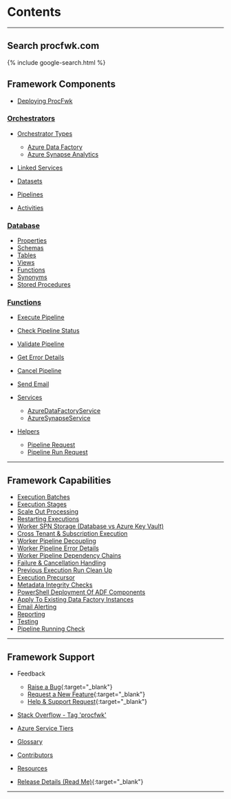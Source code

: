 # Contents

___

## Search procfwk.com
{% include google-search.html %}

## Framework Components

* [Deploying ProcFwk](/procfwk/deployprocfwk)

### [Orchestrators](/procfwk/orchestrators)

* [Orchestrator Types](/procfwk/orchestratortypes)
  * [Azure Data Factory](/procfwk/datafactory)
  * [Azure Synapse Analytics](/procfwk/synapse)

* [Linked Services](/procfwk/linkedservices)
* [Datasets](/procfwk/datasets)
* [Pipelines](/procfwk/pipelines)
* [Activities](/procfwk/activities)

### [Database](/procfwk/database)
* [Properties](/procfwk/properties)
* [Schemas](/procfwk/schemas)
* [Tables](/procfwk/tables)
* [Views](/procfwk/views)
* [Functions](/procfwk/dbfunctions)
* [Synonyms](/procfwk/synonyms)
* [Stored Procedures](/procfwk/storedprocedures)

### [Functions](/procfwk/functions)

* [Execute Pipeline](/procfwk/executepipeline)
* [Check Pipeline Status](/procfwk/checkpipelinestatus)
* [Validate Pipeline](/procfwk/validatepipeline)
* [Get Error Details](/procfwk/geterrordetails)
* [Cancel Pipeline](/procfwk/cancelpipeline)
* [Send Email](/procfwk/sendemail)

* [Services](/procfwk/services)
  * [AzureDataFactoryService](/procfwk/datafactoryservice)
  * [AzureSynapseService](/procfwk/synapseservice)
* [Helpers](/procfwk/helpers)
  * [Pipeline Request](/procfwk/pipelinerequest)
  * [Pipeline Run Request](/procfwk/pipelinerunrequest)

___

## Framework Capabilities

* [Execution Batches](/procfwk/executionbatches)
* [Execution Stages](/procfwk/executionstages)
* [Scale Out Processing](/procfwk/scaleoutprocessing)
* [Restarting Executions](/procfwk/frameworkrestart)
* [Worker SPN Storage (Database vs Azure Key Vault)](/procfwk/spnhandling)
* [Cross Tenant & Subscription Execution](/procfwk/crosstenantexecution)
* [Worker Pipeline Decoupling](/procfwk/workerdecoupling)
* [Worker Pipeline Error Details](/procfwk/errordetails)
* [Worker Pipeline Dependency Chains](/procfwk/dependencychains)
* [Failure & Cancellation Handling](/procfwk/failurehandling)
* [Previous Execution Run Clean Up](/procfwk/prevruncleanup)
* [Execution Precursor](/procfwk/executionprecursor)
* [Metadata Integrity Checks](/procfwk/metadataintegritychecks)
* [PowerShell Deployment Of ADF Components](/procfwk/poshdeployingadfparts)
* [Apply To Existing Data Factory Instances](/procfwk/applytoexistingadfs)
* [Email Alerting](/procfwk/emailalerting)
* [Reporting](/procfwk/reporting)
* [Testing](/procfwk/testing)
* [Pipeline Running Check](/procfwk/pipelinealreadyrunning)

___

## Framework Support
* Feedback
  * [Raise a Bug](https://github.com/mrpaulandrew/procfwk/issues/new?labels=bug&template=bug-found.md&title=){:target="_blank"}
  * [Request a New Feature](https://github.com/mrpaulandrew/procfwk/issues/new?labels=enhancement&template=feature-request.md&title=){:target="_blank"}
  * [Help & Support Request](https://github.com/mrpaulandrew/procfwk/issues/new?assignees=mrpaulandrew&labels=help+wanted&template=help---support-request.md&title=){:target="_blank"}

* [Stack Overflow - Tag 'procfwk'](https://stackoverflow.com/questions/tagged/procfwk)
* [Azure Service Tiers](/procfwk/servicetiers)
* [Glossary](/procfwk/glossary)
* [Contributors](/procfwk/contributors)
* [Resources](/procfwk/resources)
* [Release Details (Read Me)](https://github.com/mrpaulandrew/procfwk/blob/master/README.md){:target="_blank"}

___